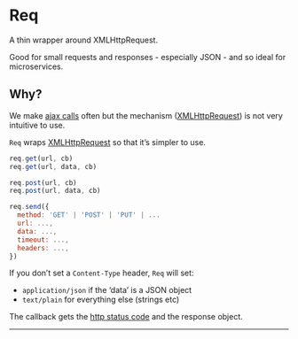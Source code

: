 # Req

A thin wrapper around XMLHttpRequest.

Good for small requests and responses - especially JSON - and so ideal for microservices.

## Why?

We make [ajax calls](https://en.wikipedia.org/wiki/Ajax_(programming)) often but the mechanism ([XMLHttpRequest](https://developer.mozilla.org/en-US/docs/Web/API/XMLHttpRequest)) is not very intuitive to use.

`Req` wraps [XMLHttpRequest](https://developer.mozilla.org/en-US/docs/Web/API/XMLHttpRequest) so that it’s simpler to use.

```javascript
req.get(url, cb)
req.get(url, data, cb)

req.post(url, cb)
req.post(url, data, cb)

req.send({
  method: 'GET' | 'POST' | 'PUT' | ...
  url: ...,
  data: ...,
  timeout: ...,
  headers: ...,
})
```

If you don’t set a `Content-Type` header, `Req` will set:

* `application/json` if the ‘data’ is a JSON object
* `text/plain` for everything else (strings etc)

The callback gets the [http status code](https://en.wikipedia.org/wiki/List_of_HTTP_status_codes) and the response object.

---

